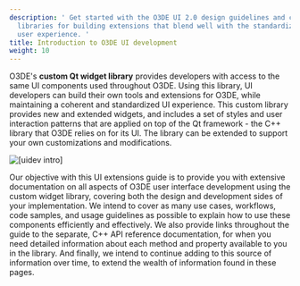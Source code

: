 ```yaml
---
description: ' Get started with the O3DE UI 2.0 design guidelines and component
  libraries for building extensions that blend well with the standardized O3DE
  user experience. '
title: Introduction to O3DE UI development
weight: 10
---
```


O3DE's **custom Qt widget library** provides developers with access to the same UI components used throughout O3DE\. Using this library, UI developers can build their own tools and extensions for O3DE, while maintaining a coherent and standardized UI experience\. This custom library provides new and extended widgets, and includes a set of styles and user interaction patterns that are applied on top of the Qt framework \- the C\+\+ library that O3DE relies on for its UI\. The library can be extended to support your own customizations and modifications\.

![\[uidev intro\]](/images/tools-ui/uidev-intro.png)

Our objective with this UI extensions guide is to provide you with extensive documentation on all aspects of O3DE user interface development using the custom widget library, covering both the design and development sides of your implementation\. We intend to cover as many use cases, workflows, code samples, and usage guidelines as possible to explain how to use these components efficiently and effectively\. We also provide links throughout the guide to the separate, C\+\+ API reference documentation, for when you need detailed information about each method and property available to you in the library\. And finally, we intend to continue adding to this source of information over time, to extend the wealth of information found in these pages\.
